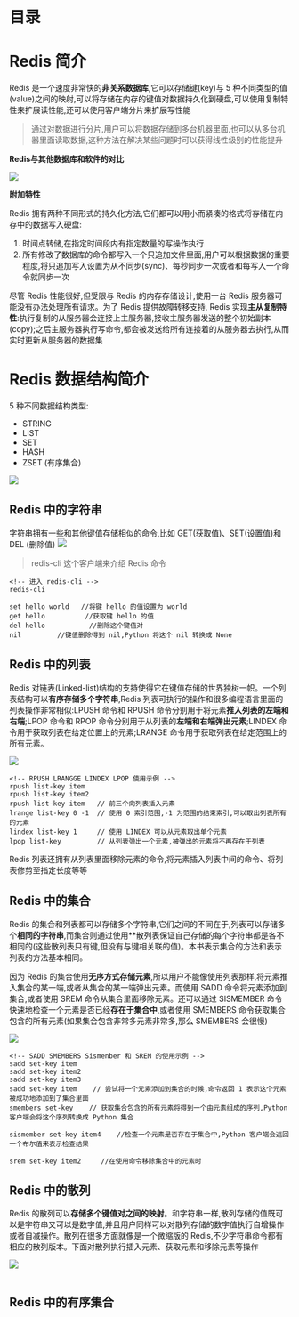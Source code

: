 # 目录

# Redis 简介
Redis 是一个速度非常快的**非关系数据库**,它可以存储键(key)与 5 种不同类型的值(value)之间的映射,可以将存储在内存的键值对数据持久化到硬盘,可以使用复制特性来扩展读性能,还可以使用客户端分片来扩展写性能

> 通过对数据进行分片,用户可以将数据存储到多台机器里面,也可以从多台机器里面读取数据,这种方法在解决某些问题时可以获得线性级别的性能提升

**Redis与其他数据库和软件的对比**

![](http://ww1.sinaimg.cn/mw690/006rAlqhly1g398iabxpnj30xn0kj166.jpg)

**附加特性**

Redis 拥有两种不同形式的持久化方法,它们都可以用小而紧凑的格式将存储在内存中的数据写入硬盘:
1. 时间点转储,在指定时间段内有指定数量的写操作执行
2. 所有修改了数据库的命令都写入一个只追加文件里面,用户可以根据数据的重要程度,将只追加写入设置为从不同步(sync)、每秒同步一次或者和每写入一个命令就同步一次


尽管 Redis 性能很好,但受限与 Redis 的内存存储设计,使用一台 Redis 服务器可能没有办法处理所有请求。为了 Redis 提供故障转移支持, Redis 实现**主从复制特性**:执行复制的从服务器会连接上主服务器,接收主服务器发送的整个初始副本(copy);之后主服务器执行写命令,都会被发送给所有连接着的从服务器去执行,从而实时更新从服务器的数据集

# Redis 数据结构简介

5 种不同数据结构类型:
- STRING
- LIST
- SET
- HASH
- ZSET (有序集合)

![](http://ww1.sinaimg.cn/mw690/006rAlqhly1g39914bpr5j30wz0dhk12.jpg)

## Redis 中的字符串

字符串拥有一些和其他键值存储相似的命令,比如 GET(获取值)、SET(设置值)和 DEL (删除值)
![](http://ww1.sinaimg.cn/mw690/006rAlqhly1g399b5of60j30wv04xn0b.jpg)
> redis-cli 这个客户端来介绍 Redis 命令

```
<!-- 进入 redis-cli -->
redis-cli

set hello world   //将键 hello 的值设置为 world
get hello          //获取键 hello 的值
del hello           //删除这个键值对
nil         //键值删除得到 nil,Python 将这个 nil 转换成 None

```

## Redis 中的列表
Redis 对链表(Linked-list)结构的支持使得它在键值存储的世界独树一帜。一个列表结构可以**有序存储多个字符串**,Redis 列表可执行的操作和很多编程语言里面的列表操作非常相似:LPUSH 命令和 RPUSH 命令分别用于将元素**推入列表的左端和右端**;LPOP 命令和 RPOP 命令分别用于从列表的**左端和右端弹出元素**;LINDEX 命令用于获取列表在给定位置上的元素;LRANGE 命令用于获取列表在给定范围上的所有元素。

![](http://ww1.sinaimg.cn/mw690/006rAlqhly1g3abcvwfw6j30wv05x0vr.jpg)

```
<!-- RPUSH LRANGGE LINDEX LPOP 使用示例 -->
rpush list-key item  
rpush list-key item2
rpush list-key item   // 前三个向列表插入元素
lrange list-key 0 -1  // 使用 0 索引范围,-1 为范围的结束索引,可以取出列表所有的元素
lindex list-key 1     // 使用 LINDEX 可以从元素取出单个元素
lpop list-key         // 从列表弹出一个元素,被弹出的元素将不再存在于列表

```
Redis 列表还拥有从列表里面移除元素的命令,将元素插入列表中间的命令、将列表修剪至指定长度等等

## Redis 中的集合
Redis 的集合和列表都可以存储多个字符串,它们之间的不同在于,列表可以存储多个**相同的字符串**,而集合则通过使用**散列表保证自己存储的每个字符串都是各不相同的(这些散列表只有键,但没有与键相关联的值)。本书表示集合的方法和表示列表的方法基本相同。

因为 Redis 的集合使用**无序方式存储元素**,所以用户不能像使用列表那样,将元素推入集合的某一端,或者从集合的某一端弹出元素。而使用 SADD 命令将元素添加到集合,或者使用 SREM 命令从集合里面移除元素。还可以通过 SISMEMBER 命令快速地检查一个元素是否已经**存在于集合中**,或者使用 SMEMBERS 命令获取集合包含的所有元素(如果集合包含非常多元素非常多,那么 SMEMBERS 会很慢)

![](http://ww1.sinaimg.cn/mw690/006rAlqhgy1g3acztwgw5j30wp061ad4.jpg)

```
<!-- SADD SMEMBERS Sismenber 和 SREM 的使用示例 -->
sadd set-key item
sadd set-key item2
sadd set-key item3    
sadd set-key item    // 尝试将一个元素添加到集合的时候,命令返回 1 表示这个元素被成功地添加到了集合里面
smembers set-key    // 获取集合包含的所有元素将得到一个由元素组成的序列,Python 客户端会将这个序列转换成 Python 集合

sismember set-key item4    //检查一个元素是否存在于集合中,Python 客户端会返回一个布尔值来表示检查结果

srem set-key item2     //在使用命令移除集合中的元素时
```

## Redis 中的散列

Redis 的散列可以**存储多个键值对之间的映射**。和字符串一样,散列存储的值既可以是字符串又可以是数字值,并且用户同样可以对散列存储的数字值执行自增操作或者自减操作。散列在很多方面就像是一个微缩版的 Redis,不少字符串命令都有相应的散列版本。下面对散列执行插入元素、获取元素和移除元素等操作

![](http://ww1.sinaimg.cn/mw690/006rAlqhly1g3adj36n3aj30wx062act.jpg)

```

```

## Redis 中的有序集合
